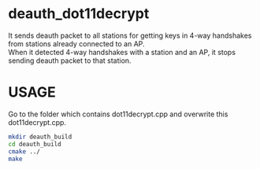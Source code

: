 # deauth_dot11decrypt
It sends deauth packet to all stations for getting keys in 4-way handshakes from stations already connected to an AP.  
When it detected 4-way handshakes with a station and an AP, it stops sending deauth packet to that station.

# USAGE
Go to the folder which contains dot11decrypt.cpp and 
overwrite this dot11decrypt.cpp.  
```bash
mkdir deauth_build  
cd deauth_build  
cmake ../  
make  
 
```
